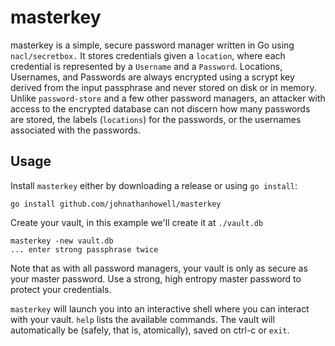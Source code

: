 # masterkey

masterkey is a simple, secure password manager written in Go using `nacl/secretbox.` It stores credentials given a `location`, where each credential is represented by a `Username` and a `Password`. Locations, Usernames, and Passwords are always encrypted using a scrypt key derived from the input passphrase and never stored on disk or in memory. Unlike `password-store` and a few other password managers, an attacker with access to the encrypted database can not discern how many passwords are stored, the labels (`locations`) for the passwords, or the usernames associated with the passwords.

## Usage

Install `masterkey` either by downloading a release or using `go install`:

`go install github.com/johnathanhowell/masterkey`

Create your vault, in this example we'll create it at `./vault.db`

```
masterkey -new vault.db
... enter strong passphrase twice
```

Note that as with all password managers, your vault is only as secure as your master password. Use a strong, high entropy master password to protect your credentials.

`masterkey` will launch you into an interactive shell where you can interact with your vault. `help` lists the available commands. The vault will automatically be (safely, that is, atomically), saved on ctrl-c or `exit`.

